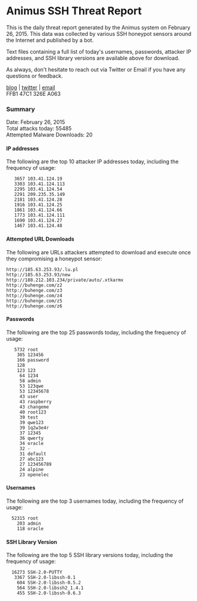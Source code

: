 # Animus SSH Threat Report

This is the daily threat report generated by the Animus system on February 26, 2015. This data was collected by various SSH honeypot sensors around the Internet and published by a bot.  

Text files containing a full list of today's usernames, passwords, attacker IP addresses, and SSH library versions are available above for download.  

As always, don't hesitate to reach out via Twitter or Email if you have any questions or feedback.  

[blog](http://morris.guru) | [twitter](https://twitter.com/andrew___morris) | [email](mailto:andrew@morris.guru)  
FFB1 47C1 326E A063  

### Summary

Date: February 26, 2015  
Total attacks today: 55485  
Attempted Malware Downloads: 20 

#### IP addresses
The following are the top 10 attacker IP addresses today, including the frequency of usage:
```
   3657 103.41.124.19
   3303 103.41.124.113
   2295 103.41.124.54
   2291 209.235.35.149
   2181 103.41.124.28
   1916 103.41.124.25
   1861 103.41.124.66
   1773 103.41.124.111
   1690 103.41.124.27
   1467 103.41.124.48
```

#### Attempted URL Downloads
The following are URLs attackers attempted to download and execute once they compromising a honeypot sensor:
```
http://185.63.253.93/.lu.pl
http://185.63.253.93/new
http://188.212.103.234/private/auto/.xtkarmx
http://buhenge.com/z2
http://buhenge.com/z3
http://buhenge.com/z4
http://buhenge.com/z5
http://buhenge.com/z6
```

#### Passwords
The following are the top 25 passwords today, including the frequency of usage:
```
   5732 root
    305 123456
    166 password
    128 
    123 123
     64 1234
     58 admin
     53 123qwe
     53 12345678
     43 user
     43 raspberry
     43 changeme
     40 root123
     39 test
     39 qwe123
     39 1q2w3e4r
     37 12345
     36 qwerty
     34 oracle
     32 -
     31 default
     27 abc123
     27 123456789
     24 alpine
     23 openelec
```

#### Usernames
The following are the top 3 usernames today, including the frequency of usage:
```
  52315 root
    203 admin
    118 oracle
```

#### SSH Library Version
The following are the top 5 SSH library versions today, including the frequency of usage:
```
  16273 SSH-2.0-PUTTY
   3367 SSH-2.0-libssh-0.1
    604 SSH-2.0-libssh-0.5.2
    564 SSH-2.0-libssh2_1.4.1
    455 SSH-2.0-libssh-0.6.3
```

